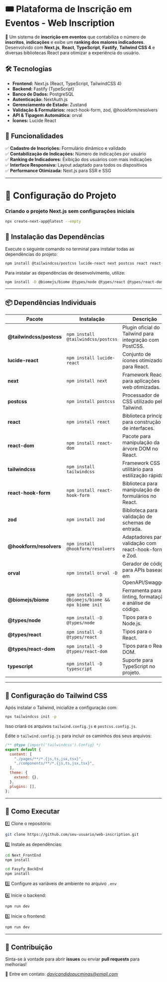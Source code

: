 # 🎟️ Plataforma de Inscrição em Eventos - Web Inscription

🚀 Um sistema de **inscrição em eventos** que contabiliza o número de **inscritos**, **indicações** e exibe um **ranking dos maiores indicadores**. Desenvolvido com **Next.js**, **React**, **TypeScript**, **Fastify**, **Tailwind CSS 4** e diversas bibliotecas React para otimizar a experiência do usuário.

## 🛠 Tecnologias

- **Frontend:** Next.js (React, TypeScript, TailwindCSS 4)
- **Backend:** Fastify (TypeScript)
- **Banco de Dados:** PostgreSQL
- **Autenticação:** NextAuth.js
- **Gerenciamento de Estado:** Zustand
- **Validação & Formulários:** react-hook-form, zod, @hookform/resolvers
- **API & Tipagem Automática:** orval
- **Ícones:** Lucide React

## 🎯 Funcionalidades

✅ **Cadastro de Inscrições:** Formulário dinâmico e validado  
✅ **Contabilização de Indicações:** Número de indicações por usuário  
✅ **Ranking de Indicadores:** Exibição dos usuários com mais indicações  
✅ **Interface Responsiva:** Layout adaptado para todos os dispositivos  
✅ **Performance Otimizada:** Next.js para SSR e SSG

---

# 🚀 Configuração do Projeto

### Criando o projeto Next.js sem configurações iniciais

```sh
npx create-next-app@latest --empty
```

## 📌 Instalação das Dependências

Execute o seguinte comando no terminal para instalar todas as dependências do projeto:

```sh
npm install @tailwindcss/postcss lucide-react next postcss react react-dom tailwindcss react-hook-form zod @hookform/resolvers orval
```

Para instalar as dependências de desenvolvimento, utilize:

```sh
npm install -D @biomejs/biome @types/node @types/react @types/react-dom typescript
```

---

## 📦 Dependências Individuais

| Pacote                   | Instalação                                        | Descrição                                                |
| ------------------------ | ------------------------------------------------- | -------------------------------------------------------- |
| **@tailwindcss/postcss** | `npm install @tailwindcss/postcss`                | Plugin oficial do Tailwind para integração com PostCSS.  |
| **lucide-react**         | `npm install lucide-react`                        | Conjunto de ícones otimizados para React.                |
| **next**                 | `npm install next`                                | Framework React para aplicações web otimizadas.          |
| **postcss**              | `npm install postcss`                             | Processador de CSS utilizado pelo Tailwind.              |
| **react**                | `npm install react`                               | Biblioteca principal para construção de interfaces.      |
| **react-dom**            | `npm install react-dom`                           | Pacote para manipulação da árvore DOM no React.          |
| **tailwindcss**          | `npm install tailwindcss`                         | Framework CSS utilitário para estilização rápida.        |
| **react-hook-form**      | `npm install react-hook-form`                     | Biblioteca para manipulação de formulários no React.     |
| **zod**                  | `npm install zod`                                 | Biblioteca para validação de schemas de entrada.         |
| **@hookform/resolvers**  | `npm install @hookform/resolvers`                 | Adaptadores para validação com react-hook-form e Zod.    |
| **orval**                | `npm install orval -D`                            | Gerador de código para APIs baseado em OpenAPI/Swagger.  |
| **@biomejs/biome**       | `npm install -D @biomejs/biome && npx biome init` | Ferramenta para linting, formatação e análise de código. |
| **@types/node**          | `npm install -D @types/node`                      | Tipos para o Node.js.                                    |
| **@types/react**         | `npm install -D @types/react`                     | Tipos para o React.                                      |
| **@types/react-dom**     | `npm install -D @types/react-dom`                 | Tipos para o React DOM.                                  |
| **typescript**           | `npm install -D typescript`                       | Suporte para TypeScript no projeto.                      |

---

## 🔧 Configuração do Tailwind CSS

Após instalar o Tailwind, inicialize a configuração com:

```sh
npx tailwindcss init -p
```

Isso criará os arquivos `tailwind.config.js` e `postcss.config.js`.

Edite o `tailwind.config.js` para incluir os caminhos dos seus arquivos:

```js
/** @type {import('tailwindcss').Config} */
export default {
  content: [
    "./pages/**/*.{js,ts,jsx,tsx}",
    "./components/**/*.{js,ts,jsx,tsx}",
  ],
  theme: {
    extend: {},
  },
  plugins: [],
};
```

---

## 🚀 Como Executar

1️⃣ Clone o repositório:

```sh
git clone https://github.com/seu-usuario/web-inscription.git
```

2️⃣ Instale as dependências:

```sh
cd Next_FrontEnd
npm install

cd Fasyfy_BackEnd
npm install
```

3️⃣ Configure as variáveis de ambiente no arquivo `.env`

4️⃣ Inicie o backend:

```sh
npm run dev
```

5️⃣ Inicie o frontend:

```sh
npm run dev
```

---

## 📌 Contribuição

Sinta-se à vontade para abrir **issues** ou enviar **pull requests** para melhorias!

📩 Entre em contato: *davicandidopucminas@email.com*
